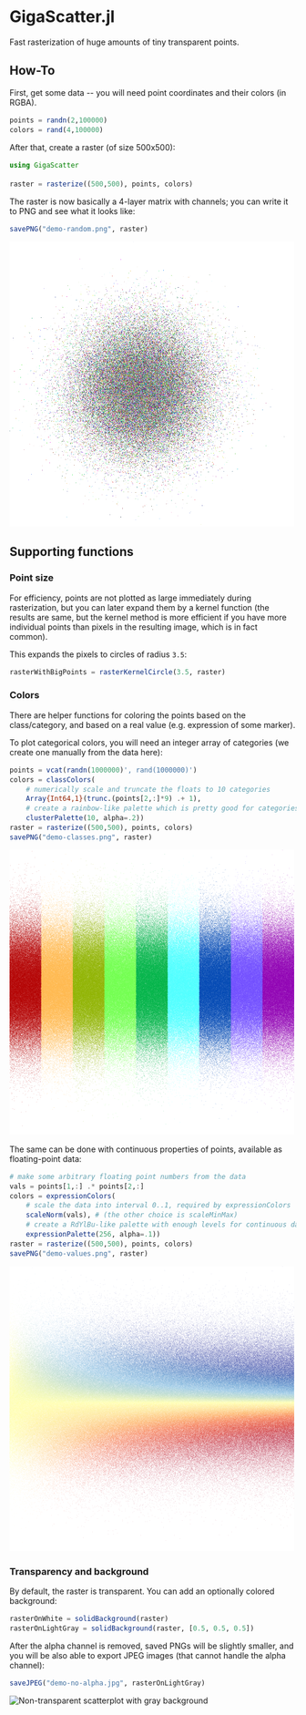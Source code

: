 
# GigaScatter.jl

Fast rasterization of huge amounts of tiny transparent points.

## How-To

First, get some data -- you will need point coordinates and their colors (in RGBA).

```julia
points = randn(2,100000)
colors = rand(4,100000)
```

After that, create a raster (of size 500x500):

```julia
using GigaScatter

raster = rasterize((500,500), points, colors)
```

The raster is now basically a 4-layer matrix with channels; you can write it to PNG and see what it looks like:

```julia
savePNG("demo-random.png", raster)
```

![Scatterplot with random data](media/demo-random.png "Scatterplot")

## Supporting functions

### Point size

For efficiency, points are not plotted as large immediately during rasterization, but you can later expand them by a kernel function (the results are same, but the kernel method is more efficient if you have more individual points than pixels in the resulting image, which is in fact common).

This expands the pixels to circles of radius `3.5`:

```julia
rasterWithBigPoints = rasterKernelCircle(3.5, raster)
```

### Colors

There are helper functions for coloring the points based on the class/category, and based on a real value (e.g. expression of some marker).

To plot categorical colors, you will need an integer array of categories (we create one manually from the data here):
```julia
points = vcat(randn(1000000)', rand(1000000)')
colors = classColors(
	# numerically scale and truncate the floats to 10 categories
	Array{Int64,1}(trunc.(points[2,:]*9) .+ 1),
	# create a rainbow-like palette which is pretty good for categories
	clusterPalette(10, alpha=.2))
raster = rasterize((500,500), points, colors)
savePNG("demo-classes.png", raster)
```
![Scatterplot with classful colors](media/demo-classes.png "Scatterplot")

The same can be done with continuous properties of points, available as floating-point data:
```julia
# make some arbitrary floating point numbers from the data
vals = points[1,:] .* points[2,:]
colors = expressionColors(
	# scale the data into interval 0..1, required by expressionColors
	scaleNorm(vals), # (the other choice is scaleMinMax)
	# create a RdYlBu-like palette with enough levels for continuous data
	expressionPalette(256, alpha=.1))
raster = rasterize((500,500), points, colors)
savePNG("demo-values.png", raster)
```
![Scatterplot with continuous coloring](media/demo-values.png "Scatterplot")

### Transparency and background

By default, the raster is transparent. You can add an optionally colored background:

```julia
rasterOnWhite = solidBackground(raster)
rasterOnLightGray = solidBackground(raster, [0.5, 0.5, 0.5])
```

After the alpha channel is removed, saved PNGs will be slightly smaller, and you will be also able to export JPEG images (that cannot handle the alpha channel):
```julia
saveJPEG("demo-no-alpha.jpg", rasterOnLightGray)
```
![Non-transparent scatterplot with gray background](media/demo-no-alpha.png "Scatterplot")
